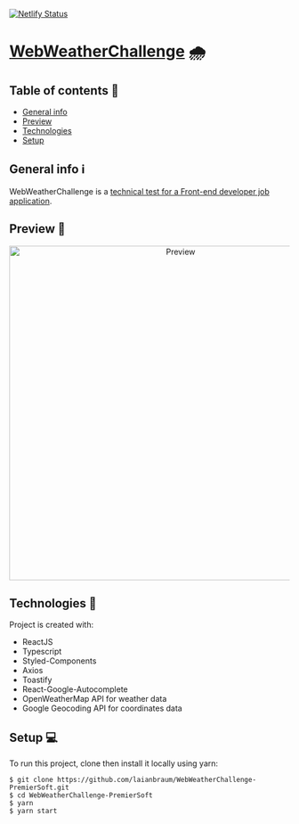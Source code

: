 [![Netlify Status](https://api.netlify.com/api/v1/badges/d0273623-b303-4714-8d30-887ed5da3bbf/deploy-status)](https://webweatherchallenge.netlify.app/)

# [WebWeatherChallenge](https://webweatherchallenge.netlify.app/) 🌧️

## Table of contents :bookmark_tabs: 
* [General info](#general-info)
* [Preview](#preview)
* [Technologies](#technologies)
* [Setup](#setup)


## General info :information_source:
WebWeatherChallenge is a [technical test for a Front-end developer job application](./TODO.README.md#premierSoft-weather).
	
## Preview :movie_camera:
<p align="center">   
  <img src="https://ik.imagekit.io/omw7s2bi2wq/webweatherchallenge-preview_W5Z7qPpZm.gif" alt="Preview" width="600px" />
</p>

## Technologies 🚀
Project is created with:
* ReactJS
* Typescript
* Styled-Components
* Axios
* Toastify
* React-Google-Autocomplete
* OpenWeatherMap API for weather data
* Google Geocoding API for coordinates data

	
## Setup :computer:

To run this project, clone then install it locally using yarn:

```
$ git clone https://github.com/laianbraum/WebWeatherChallenge-PremierSoft.git
$ cd WebWeatherChallenge-PremierSoft
$ yarn
$ yarn start
```
